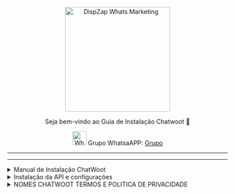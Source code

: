 <p align="center">
<img src="https://cwmkt.com.br/wp-content/uploads/2023/08/logo-github-cwmkt.svg" alt="DispZap Whats Marketing" width="240" />
<p align="center">Seja bem-vindo ao Guia de Instalação Chatwoot 🚀</p>
</p>
  
<p align="center">
<img src="https://whatsapp.com/favicon.ico" alt="WhatsAPP-logo" width="32" />
<span>Grupo WhatsaAPP: </span>
<a href="https://link.cwmkt.com.br/grupo-whats" target="_blank">Grupo</a>
</p>

<hr />
<hr />

<details>
<summary>Manual de Instalação ChatWoot</summary>

```bash
sudo apt update && apt upgrade -y
```

```bash
wget https://get.chatwoot.app/linux/install.sh
```

```bash
chmod +x install.sh
```

```bash
./install.sh --install
```

Use as opções abaixo

yes

app.dominio.com.br

contato@dominio.com.br

yes para todos


### Alterando Idioma e ativando sua tela de cadastro

</p>
cd /home/chatwoot/chatwoot
</p>
nano .env
</p>
Altere a linha
</p>
DEFAULT_LOCALE=pt_BR
</p>
ENABLE_ACCOUNT_SIGNUP=true
</p>
sudo systemctl restart chatwoot.target
</p>
Acesse: seudominio.com.br
</p>
Faça seu cadastro
</p>

### Habilitando configurações ocultas do Chatwoot

```bash
sudo -i -u postgres psql
\c chatwoot_production
update installation_configs set locked = false;
\q
```

</details>

<details>

<summary>Instalação da API e configurações</summary>

Acesse seu chatwoot e crie uma nova caixa de entrada desde

Configurações 
Caixas de Entrada
Adicionar Caixa de Entrada
Escolha um canal
API
Nombre de canal
URL do Webhook: https://dominio.com/chatwootMessage

```bash
npm update -g pm2@latest
```

```bash
cd /home
```

```bash
git clone https://github.com/nestordavalos/whatsapp-web-chatwoot1
```

```bash
cp .env.example .env
```

```bash
nano .env
```

PORT                                          = 8080
CHATWOOT_API_URL                              = "https://app.chatwoot.com/api/v1"
CHATWOOT_API_KEY                              = "YOUR_CHATWOOT_API_KEY"
CHATWOOT_ACCOUNT_ID                           = "CHATWOOT_ACCOUNT_ID"
CHATWOOT_WW_INBOX_ID                          = "CHATWOOT_API_CHANNEL_ID"
CHATWOOT_WW_GROUP_PARTICIPANTS_ATTRIBUTE_NAME = "group_participants"
REMOTE_PRIVATE_MESSAGE_PREFIX                 = "REMOTE: "
PREFIX_AGENT_NAME_ON_MESSAGES                 = true
#SLACK_TOKEN                                  = "YOUR_SLACK TOKEN"
#SLACK_CHANNEL_ID                             = "YOUR_SLACK_CHANNEL_ID"

```bash
npm install
```

```bash
sudo apt-get install -y libgbm-dev wget unzip fontconfig locales gconf-service libasound2 libatk1.0-0 libc6 libcairo2 libcups2 libdbus-1-3 libexpat1 libfontconfig1 libgcc1 libgconf-2-4 libgdk-pixbuf2.0-0 libglib2.0-0 libgtk-3-0 libnspr4 libpango-1.0-0 libpangocairo-1.0-0 libstdc++6 libx11-6 libx11-xcb1 libxcb1 libxcomposite1 libxcursor1 libxdamage1 libxext6 libxfixes3 libxi6 libxrandr2 libxrender1 libxss1 libxtst6 ca-certificates fonts-liberation libappindicator1 libnss3 lsb-release xdg-utils

```bash
wget https://dl.google.com/linux/direct/google-chrome-stable_current_amd64.deb
```

```bash
sudo apt install ./google-chrome-stable_current_amd64.deb
```

```bash
sudo apt install nginx
```

```bash
nano /etc/nginx/sites-available/whatsapp-web-v2
```

```bash
server {

  server_name api.dominio.com;
  
  listen 443 ssl http2;
  listen [::]:443 ssl http2;
  underscores_in_headers on;

  access_log /var/log/nginx/chatwoot_access_443.log;
  error_log /var/log/nginx/chatwoot_error_443.log;

  location / {

   proxy_pass http://127.0.0.1:8080;
   proxy_pass_header Authorization;
   proxy_set_header Upgrade $http_upgrade;
   proxy_set_header Connection "upgrade";
   proxy_set_header Host $host;
   proxy_set_header X-Forwarded-Proto $scheme;
   proxy_set_header X-Forwarded-Ssl on; # Optional
   proxy_set_header X-Real-IP $remote_addr;
   proxy_set_header X-Forwarded-For $proxy_add_x_forwarded_for;
   proxy_http_version 1.1;
   proxy_set_header Connection "";
   proxy_buffering off;
   client_max_body_size 0;
   proxy_read_timeout 36000s;
   proxy_redirect off;
  }
}
```

```bash
ln -s /etc/nginx/sites-available/webapi /etc/nginx/sites-enabled
```

```bash
sudo apt-get install snapd
```

```bash
sudo snap install notes
```

```bash
sudo snap install --classic certbot
```

```bash
certbot --nginx
```

```bash
npm start
```

Escanear QRCODE 

</details>

<details>
  
<summary>NOMES CHATWOOT TERMOS E POLITICA DE PRIVACIDADE</summary>

Acesse super Admin

https://seudominio.com.br/super_admin

Opção>installation_configs

LOGO

LOGO_THUMBNAIL

NOMES CHATWOOT:

Alterando nomes na plataforma

INSTALLATION_NAME

BRAND_NAME

TERMOS E POLITICA DE PRIVACIDADE

TERMS_URL

PRIVACY_URL

BRAND_URL

WIDGET_BRAND_URL
